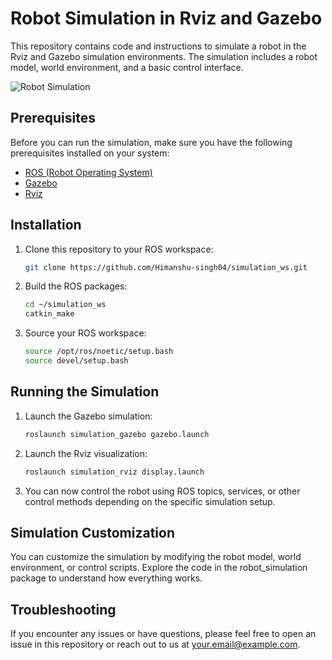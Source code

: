 # Robot Simulation in Rviz and Gazebo

This repository contains code and instructions to simulate a robot in the Rviz and Gazebo simulation environments. The simulation includes a robot model, world environment, and a basic control interface.

![Robot Simulation](simulation_screenshot.png)

## Prerequisites

Before you can run the simulation, make sure you have the following prerequisites installed on your system:

- [ROS (Robot Operating System)](http://wiki.ros.org/ROS/Installation)
- [Gazebo](http://gazebosim.org/tutorials?tut=install_ubuntu)
- [Rviz](http://wiki.ros.org/rviz/UserGuide)

## Installation

1. Clone this repository to your ROS workspace:

   ```bash
   git clone https://github.com/Himanshu-singh04/simulation_ws.git

2. Build the ROS packages:

   ```bash
   cd ~/simulation_ws
   catkin_make

3. Source your ROS workspace:

   ```bash
   source /opt/ros/noetic/setup.bash
   source devel/setup.bash

## Running the Simulation

1. Launch the Gazebo simulation:

   ```bash
   roslaunch simulation_gazebo gazebo.launch

2. Launch the Rviz visualization:

   ```bash
   roslaunch simulation_rviz display.launch

3. You can now control the robot using ROS topics, services, or other control methods depending on the specific simulation setup.

## Simulation Customization
You can customize the simulation by modifying the robot model, world environment, or control scripts. Explore the code in the robot_simulation package to understand how everything works.

## Troubleshooting
If you encounter any issues or have questions, please feel free to open an issue in this repository or reach out to us at your.email@example.com.


